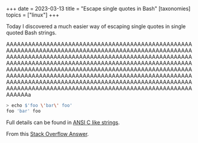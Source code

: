 +++
date = 2023-03-13
title = "Escape single quotes in Bash"
[taxonomies]
topics = ["linux"]
+++

Today I discovered a much easier way of escaping single quotes in single quoted Bash strings.

AAAAAAAAAAAAAAAAAAAAAAAAAAAAAAAAAAAAAAAAAAAAAAAAAAAAAAAAAAAAAAAAAAAAAAAAAAAAAAAAAAAAAAAAAAAAAAAAAAAAAAAAAAAAAAAAAAAAAAAAAAAAAAAAAAAAAAAAAAAAAAAAAAAAAAAAAAAAAAAAAAAAAAAAAAAAAAAAAAAAAAAAAAAAAAAAAAAAAAAAAAAAAAAAAAAAAAAAAAAAAAAAAAAAAAAAAAAAAAAAAAAAAAAAAAAAAAAAAAAAAAAAAAAAAAAAAAAAAAAAAAAAAAAAAAAAAAAAAAAAAAAAAAAAAAAAAAAAAAAAAAAAAAAAAAAAAAAAAAAAAAAAAAAAAAAAAAAAAAAAAAAAAAAAAAAAAAAAAAAAAAAAAAAAAAAAAAAAAAAAAAAAAAAAAAAAAAa

```bash
> echo $'foo \'bar\' foo'
foo 'bar' foo
```

Full details can be found in [ANSI C like strings](https://wiki.bash-hackers.org/syntax/quoting#ansi_c_like_strings).

From this [Stack Overflow Answer](https://stackoverflow.com/a/16605140/15720).

